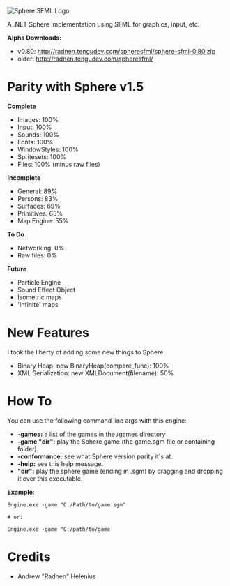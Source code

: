 ![Sphere SFML Logo](http://radnen.tengudev.com/images/spheresfml.png)

A .NET Sphere implementation using SFML for graphics, input, etc.

**Alpha Downloads:**
 - v0.80: http://radnen.tengudev.com/spheresfml/sphere-sfml-0.80.zip
 - older: http://radnen.tengudev.com/spheresfml/

Parity with Sphere v1.5
=======================
**Complete**
 - Images: 100%
 - Input: 100%
 - Sounds: 100%
 - Fonts: 100%
 - WindowStyles: 100%
 - Spritesets: 100%
 - Files: 100% (minus raw files)

**Incomplete**
 - General: 89%
 - Persons: 83%
 - Surfaces: 69%
 - Primitives: 65%
 - Map Engine: 55%

**To Do**
 - Networking: 0%
 - Raw files: 0%

**Future**
 - Particle Engine
 - Sound Effect Object
 - Isometric maps
 - 'Infinite' maps

New Features
============
I took the liberty of adding some new things to Sphere.
 - Binary Heap: new BinaryHeap(compare_func): 100%
 - XML Serialization: new XMLDocument(filename): 50%

How To
======

You can use the following command line args with this engine:
 - **-games:** a list of the games in the /games directory
 - **-game "dir":** play the Sphere game (the game.sgm file or containing folder).
 - **-conformance:** see what Sphere version parity it's at.
 - **-help:** see this help message.
 - **"dir":** play the sphere game (ending in .sgm) by dragging and dropping it over this executable.

**Example**:
```
Engine.exe -game "C:/Path/to/game.sgm"

# or:

Engine.exe -game "C:/path/to/game
```

Credits
=======
 - Andrew "Radnen" Helenius
